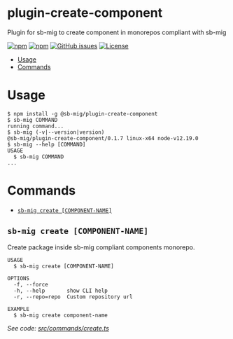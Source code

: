 plugin-create-component
=======================

Plugin for sb-mig to create component in monorepos compliant with sb-mig

[![npm](https://img.shields.io/npm/v/@sb-mig/plugin-create-component.svg)](https://www.npmjs.com/package/@sb-mig/plugin-create-component)
[![npm](https://img.shields.io/npm/dt/@sb-mig/plugin-create-component.svg)](ttps://img.shields.io/npm/dt/@sb-mig/plugin-create-component.svg)
[![GitHub issues](https://img.shields.io/github/issues/sb-mig/plugin-create-component.svg?style=flat-square&v=1)](https://github.com/sb-mig/plugin-create-component/issues?q=is%3Aopen+is%3Aissue)
[![License](https://img.shields.io/npm/l/@sb-mig/plugin-create-component.svg)](https://github.com/sb-mig/plugin-create-component/blob/master/package.json)

<!-- toc -->
* [Usage](#usage)
* [Commands](#commands)
<!-- tocstop -->
# Usage
<!-- usage -->
```sh-session
$ npm install -g @sb-mig/plugin-create-component
$ sb-mig COMMAND
running command...
$ sb-mig (-v|--version|version)
@sb-mig/plugin-create-component/0.1.7 linux-x64 node-v12.19.0
$ sb-mig --help [COMMAND]
USAGE
  $ sb-mig COMMAND
...
```
<!-- usagestop -->
# Commands
<!-- commands -->
* [`sb-mig create [COMPONENT-NAME]`](#sb-mig-create-component-name)

## `sb-mig create [COMPONENT-NAME]`

Create package inside sb-mig compliant components monorepo.

```
USAGE
  $ sb-mig create [COMPONENT-NAME]

OPTIONS
  -f, --force
  -h, --help       show CLI help
  -r, --repo=repo  Custom repository url

EXAMPLE
  $ sb-mig create component-name
```

_See code: [src/commands/create.ts](https://github.com/sb-mig/plugin-create-component/blob/v0.1.7/src/commands/create.ts)_
<!-- commandsstop -->
